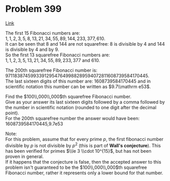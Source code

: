 # Problem 399

[Link](https://projecteuler.net/problem=399)

The first $15$ Fibonacci numbers are:  
$1,1,2,3,5,8,13,21,34,55,89,144,233,377,610$.  
It can be seen that $8$ and $144$ are not squarefree: $8$ is divisible by $4$ and $144$ is divisible by $4$ and by $9$.  
So the first $13$ squarefree Fibonacci numbers are:  
$1,1,2,3,5,13,21,34,55,89,233,377$ and $610$. 

The $200$th squarefree Fibonacci number is: $971183874599339129547649988289594072811608739584170445$.  
The last sixteen digits of this number are: $1608739584170445$ and in scientific notation this number can be written as $9.7\\mathrm e53$. 

Find the $100\\,000\\,000$th squarefree Fibonacci number.  
Give as your answer its last sixteen digits followed by a comma followed by the number in scientific notation (rounded to one digit after the decimal point).  
For the $200$th squarefree number the answer would have been: 1608739584170445,9.7e53 

 Note:  
For this problem, assume that for every prime $p$, the first fibonacci number divisible by $p$ is not divisible by $p^2$ (this is part of **Wall's conjecture**). This has been verified for primes $\\le 3 \\cdot 10^{15}$, but has not been proven in general.  
If it happens that the conjecture is false, then the accepted answer to this problem isn't guaranteed to be the $100\\,000\\,000$th squarefree Fibonacci number, rather it represents only a lower bound for that number.
